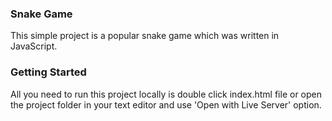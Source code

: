 ### Snake Game
This simple project is a popular snake game which was written in JavaScript.

### Getting Started
All you need to run this project locally is double click index.html file or open the project folder in your text editor and use 'Open with Live Server' option.